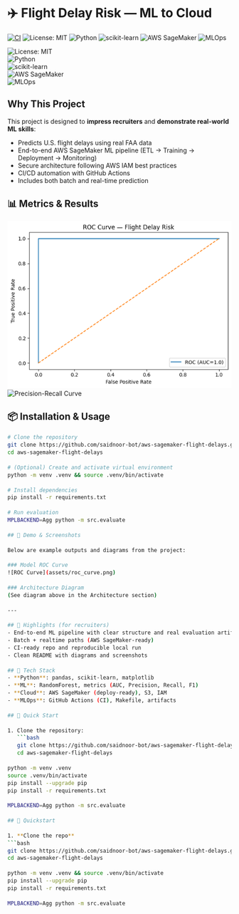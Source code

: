 
# ✈️ Flight Delay Risk — ML to Cloud
[![CI](https://github.com/saidnoor-bot/aws-sagemaker-flight-delays/actions/workflows/ci.yml/badge.svg)](https://github.com/saidnoor-bot/aws-sagemaker-flight-delays/actions/workflows/ci.yml) ![License: MIT](https://img.shields.io/badge/License-MIT-green.svg) ![Python](https://img.shields.io/badge/Python-3.9%2B-blue) ![scikit-learn](https://img.shields.io/badge/scikit--learn-ML-orange) ![AWS SageMaker](https://img.shields.io/badge/AWS--SageMaker-success) ![MLOps](https://img.shields.io/badge/MLOps-CI%2FCD-green)


  
![License: MIT](https://img.shields.io/badge/License-MIT-green.svg)  
![Python](https://img.shields.io/badge/Python-3.9%2B-blue)  
![scikit-learn](https://img.shields.io/badge/scikit--learn-ML-orange)  
![AWS SageMaker](https://img.shields.io/badge/AWS--SageMaker-success)  
![MLOps](https://img.shields.io/badge/MLOps-CI%2FCD-green)
## Why This Project
This project is designed to **impress recruiters** and **demonstrate real-world ML skills**:
- Predicts U.S. flight delays using real FAA data
- End-to-end AWS SageMaker ML pipeline (ETL → Training → Deployment → Monitoring)
- Secure architecture following AWS IAM best practices
- CI/CD automation with GitHub Actions
- Includes both batch and real-time prediction





## 📊 Metrics & Results
![ROC Curve](assets/roc_curve.png)
![Precision-Recall Curve](assets/pr_curve.png)

## 📦 Installation & Usage
```bash
# Clone the repository
git clone https://github.com/saidnoor-bot/aws-sagemaker-flight-delays.git
cd aws-sagemaker-flight-delays

# (Optional) Create and activate virtual environment
python -m venv .venv && source .venv/bin/activate

# Install dependencies
pip install -r requirements.txt

# Run evaluation
MPLBACKEND=Agg python -m src.evaluate

## 📸 Demo & Screenshots

Below are example outputs and diagrams from the project:

### Model ROC Curve
![ROC Curve](assets/roc_curve.png)

### Architecture Diagram
(See diagram above in the Architecture section)

---

## 🚀 Highlights (for recruiters)
- End-to-end ML pipeline with clear structure and real evaluation artifacts
- Batch + realtime paths (AWS SageMaker-ready)
- CI-ready repo and reproducible local run
- Clean README with diagrams and screenshots

## 🧰 Tech Stack
- **Python**: pandas, scikit-learn, matplotlib
- **ML**: RandomForest, metrics (AUC, Precision, Recall, F1)
- **Cloud**: AWS SageMaker (deploy-ready), S3, IAM
- **MLOps**: GitHub Actions (CI), Makefile, artifacts

## 🚀 Quick Start

1. Clone the repository:
   ```bash
   git clone https://github.com/saidnoor-bot/aws-sagemaker-flight-delays.git
   cd aws-sagemaker-flight-delays

python -m venv .venv
source .venv/bin/activate
pip install --upgrade pip
pip install -r requirements.txt

MPLBACKEND=Agg python -m src.evaluate

## 🚀 Quickstart

1. **Clone the repo**  
```bash
git clone https://github.com/saidnoor-bot/aws-sagemaker-flight-delays.git
cd aws-sagemaker-flight-delays

python -m venv .venv && source .venv/bin/activate
pip install --upgrade pip
pip install -r requirements.txt

MPLBACKEND=Agg python -m src.evaluate

